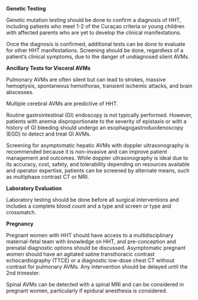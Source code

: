 **Genetic Testing**

Genetic mutation testing should be done to confirm a diagnosis of HHT, including patients who meet 1-2 of the Curaçao criteria or young children with affected parents who are yet to develop the clinical manifestations.

Once the diagnosis is confirmed, additional tests can be done to evaluate for other HHT manifestations. Screening should be done, regardless of a patient’s clinical symptoms, due to the danger of undiagnosed silent AVMs.

**Ancillary Tests for Visceral AVMs**

Pulmonary AVMs are often silent but can lead to strokes, massive hemoptysis, spontaneous hemothorax, transient ischemic attacks, and brain abscesses.

Multiple cerebral AVMs are predictive of HHT.

Routine gastrointestinal (GI) endoscopy is not typically performed. However, patients with anemia disproportionate to the severity of epistaxis or with a history of GI bleeding should undergo an esophagogastroduodenoscopy (EGD) to detect and treat GI AVMs.

Screening for asymptomatic hepatic AVMs with doppler ultrasonography is recommended because it is non-invasive and can improve patient management and outcomes. While doppler ultrasonography is ideal due to its accuracy, cost, safety, and tolerability depending on resources available and operator expertise, patients can be screened by alternate means, such as multiphase contrast CT or MRI.

**Laboratory Evaluation**

Laboratory testing should be done before all surgical interventions and includes a complete blood count and a type and screen or type and crossmatch.

**Pregnancy**

Pregnant women with HHT should have access to a multidisciplinary maternal-fetal team with knowledge on HHT, and pre-conception and prenatal diagnostic options should be discussed. Asymptomatic pregnant women should have an agitated saline transthoracic contrast echocardiography (TTCE) or a diagnostic low-dose chest CT without contrast for pulmonary AVMs. Any intervention should be delayed until the 2nd trimester.

Spinal AVMs can be detected with a spinal MRI and can be considered in pregnant women, particularly if epidural anesthesia is considered.